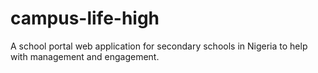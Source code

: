 # campus-life-high
A school portal web application for secondary schools in Nigeria to help with management and engagement.